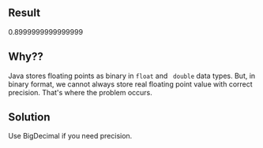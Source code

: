 ## Result
0.8999999999999999

## Why??
Java stores floating points as binary in ```` float ```` and ```` double```` data types. But, in binary format, we cannot always store real floating point value with correct precision. That's where the problem occurs.

## Solution
Use BigDecimal if you need precision. 